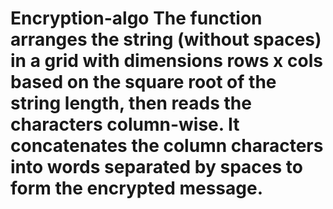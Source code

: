 # Encryption-algo The function arranges the string (without spaces) in a grid with dimensions rows x cols based on the square root of the string length, then reads the characters column-wise. It concatenates the column characters into words separated by spaces to form the encrypted message.
